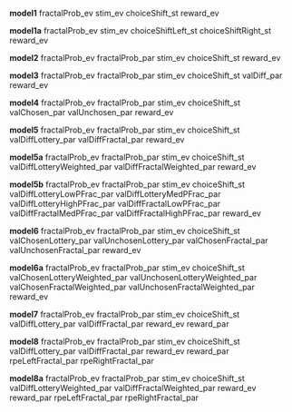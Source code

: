 **model1**
      fractalProb_ev stim_ev choiceShift_st reward_ev

**model1a**
    fractalProb_ev stim_ev choiceShiftLeft_st choiceShiftRight_st reward_ev

**model2**
    fractalProb_ev fractalProb_par stim_ev choiceShift_st reward_ev

**model3**
    fractalProb_ev fractalProb_par stim_ev choiceShift_st valDiff_par reward_ev

**model4**
    fractalProb_ev fractalProb_par stim_ev choiceShift_st valChosen_par valUnchosen_par reward_ev

**model5**
    fractalProb_ev fractalProb_par stim_ev choiceShift_st valDiffLottery_par valDiffFractal_par reward_ev

**model5a**
    fractalProb_ev fractalProb_par stim_ev choiceShift_st valDiffLotteryWeighted_par valDiffFractalWeighted_par reward_ev

**model5b**
    fractalProb_ev fractalProb_par stim_ev choiceShift_st valDiffLotteryLowPFrac_par valDiffLotteryMedPFrac_par valDiffLotteryHighPFrac_par valDiffFractalLowPFrac_par valDiffFractalMedPFrac_par valDiffFractalHighPFrac_par reward_ev

**model6**
    fractalProb_ev fractalProb_par stim_ev choiceShift_st valChosenLottery_par valUnchosenLottery_par valChosenFractal_par valUnchosenFractal_par reward_ev

**model6a**
    fractalProb_ev fractalProb_par stim_ev choiceShift_st valChosenLotteryWeighted_par valUnchosenLotteryWeighted_par valChosenFractalWeighted_par valUnchosenFractalWeighted_par reward_ev

**model7**
    fractalProb_ev fractalProb_par stim_ev choiceShift_st valDiffLottery_par valDiffFractal_par reward_ev reward_par

**model8**
    fractalProb_ev fractalProb_par stim_ev choiceShift_st valDiffLottery_par valDiffFractal_par reward_ev reward_par rpeLeftFractal_par rpeRightFractal_par

**model8a**
    fractalProb_ev fractalProb_par stim_ev choiceShift_st valDiffLotteryWeighted_par valDiffFractalWeighted_par reward_ev reward_par rpeLeftFractal_par rpeRightFractal_par
